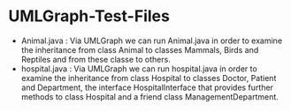# UMLGraph-Test-Files
- Animal.java : Via UMLGraph we can run Animal.java in order to examine the inheritance from class Animal to classes Mammals, Birds and Reptiles and from these classe to others.
- hospital.java : Via UMLGraph we can run hospital.java in order to examine the inheritance from class Hospital to classes Doctor, Patient and Department, the interface HospitalInterface that provides further methods to class Hospital and a friend class ManagementDepartment. 
